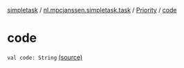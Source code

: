 [simpletask](../../index.md) / [nl.mpcjanssen.simpletask.task](../index.md) / [Priority](index.md) / [code](.)

# code

`val code: String` [(source)](https://github.com/mpcjanssen/simpletask-android/blob/master/src/main/java/nl/mpcjanssen/simpletask/task/Priority.kt#L29)